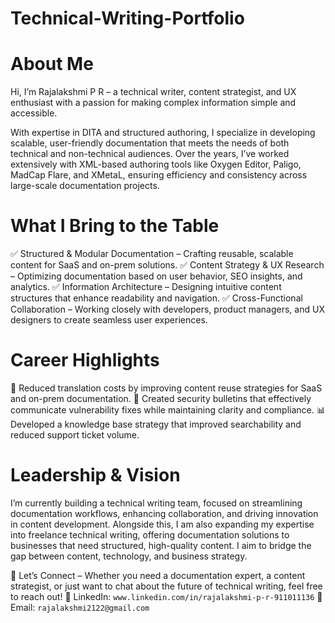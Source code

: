 # Technical-Writing-Portfolio


# About Me
Hi, I’m Rajalakshmi P R – a technical writer, content strategist, and UX enthusiast with a passion for making complex information simple and accessible.

With expertise in DITA and structured authoring, I specialize in developing scalable, user-friendly documentation that meets the needs of both technical and non-technical audiences. Over the years, I’ve worked extensively with XML-based authoring tools like Oxygen Editor, Paligo, MadCap Flare, and XMetaL, ensuring efficiency and consistency across large-scale documentation projects.

# What I Bring to the Table
✅ Structured & Modular Documentation – Crafting reusable, scalable content for SaaS and on-prem solutions.
✅ Content Strategy & UX Research – Optimizing documentation based on user behavior, SEO insights, and analytics.
✅ Information Architecture – Designing intuitive content structures that enhance readability and navigation.
✅ Cross-Functional Collaboration – Working closely with developers, product managers, and UX designers to create seamless user experiences.

# Career Highlights
🚀 Reduced translation costs by improving content reuse strategies for SaaS and on-prem documentation.
📖 Created security bulletins that effectively communicate vulnerability fixes while maintaining clarity and compliance.
📊 Developed a knowledge base strategy that improved searchability and reduced support ticket volume.

# Leadership & Vision
I’m currently building a technical writing team, focused on streamlining documentation workflows, enhancing collaboration, and driving innovation in content development. Alongside this, I am also expanding my expertise into freelance technical writing, offering documentation solutions to businesses that need structured, high-quality content. I aim to bridge the gap between content, technology, and business strategy.

📌 Let’s Connect – Whether you need a documentation expert, a content strategist, or just want to chat about the future of technical writing, feel free to reach out!
📌 LinkedIn: `www.linkedin.com/in/rajalakshmi-p-r-911011136`
📌 Email: `rajalakshmi2122@gmail.com`
